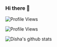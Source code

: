 ### Hi there 👋

![Profile Views](https://profile-counter.glitch.me/{AmolSamota}/count.svg)

![Profile Views](https://gpvc.arturio.dev/AmolSamota)

![Disha's github stats](https://github-readme-stats.vercel.app/api?username=AmolSamota&show_icons=true&theme=radical)

<!--
**mrsac7/mrsac7** is a ✨ _special_ ✨ repository because its `README.md` (this file) appears on your GitHub profile.

Here are some ideas to get you started:

- 🔭 I’m currently working on ...
- 🌱 I’m currently learning ...
- 👯 I’m looking to collaborate on ...
- 🤔 I’m looking for help with ...
- 💬 Ask me about ...
- 📫 How to reach me: ...
- 😄 Pronouns: ...
- ⚡ Fun fact: ...
-->
